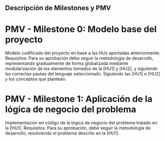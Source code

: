  ## Descripción de Milestones y PMV

# PMV - Milestone 0: Modelo base del proyecto
Modelo codificado del proyecto en base a las HUs aportadas anteriormente.
Requisitos: Para su aprobación debe seguir la metodología de desarrollo, representando gradualmente de forma globalizada mediante modularización de los elementos tomados de la [HU1] y [HU2], y siguiendo las correctas pautas del lenguaje seleccionado.
Siguiendo las [HU1] e [HU2] y los conceptos que plantean.

# PMV - Milestone 1: Aplicación de la lógica de negocio del problema
Implementación en código de la lógica de negocio del problema tratado en la [HU1]. 
Requisitos: Para su aprobación, debe seguir la metodología de desarrollo, resolviendo el problema descrito en la [HU1].


